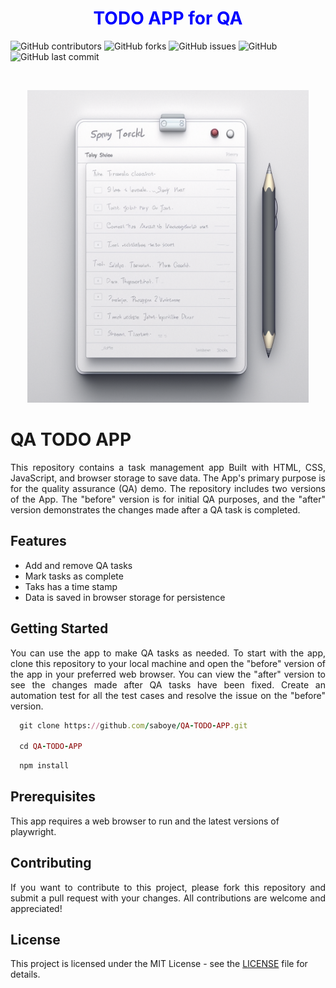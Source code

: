 ### <h1 align="center" style="color:blue;" id="heading">TODO APP for QA</h1>

![GitHub contributors](https://img.shields.io/github/contributors/saboye/QA-TODO-APP?color=blue&logo=github&style=for-the-badge)
![GitHub forks](https://img.shields.io/github/forks/saboye/QA-TODO-APP?logo=github&style=for-the-badge)
![GitHub issues](https://img.shields.io/github/issues-raw/saboye/QA-TODO-APP?style=for-the-badge)
![GitHub](https://img.shields.io/github/license/saboye/QA-TODO-APP?label=license&style=for-the-badge)
![GitHub last commit](https://img.shields.io/github/last-commit/saboye/QA-TODO-APP?style=for-the-badge)


<!-- PROJECT LOGO -->
<br />
<p align="center">
  <a>
    <img src="./images/TODO.png" alt="Logo" width="450" height="500">
  </a>
</p>

# QA TODO APP
<p align="justify">
This repository contains a task management app  Built with HTML, CSS, JavaScript, and browser storage to save data. The App's primary purpose is for the quality assurance (QA) demo. The repository includes two versions of the App. The "before" version is for initial QA purposes, and the "after" version demonstrates the changes made after a QA task is completed. </p>

## Features
- Add and remove QA tasks
- Mark tasks as complete
- Taks has a time stamp 
- Data is saved in browser storage for persistence

## Getting Started

<p align="justify">
You can use the app to make QA tasks as needed. To start with the app, clone this repository to your local machine and open the "before" version of the app in your preferred web browser. You can view the "after" version to see the changes made after QA tasks have been fixed. Create an automation test for all the test cases and resolve the issue on the "before" version.</p>

```ruby
  git clone https://github.com/saboye/QA-TODO-APP.git
  
  cd QA-TODO-APP
```

```ruby
  npm install

```

## Prerequisites
This app requires a web browser to run and the latest versions of playwright.

## Contributing
<p align="justify">If you want to contribute to this project, please fork this repository and submit a pull request with your changes. All contributions are welcome and appreciated!</P>

## License
This project is licensed under the MIT License - see the [LICENSE](https://github.com/saboye/QA-TODO-APP/blob/main/LICENSE) file for details.
